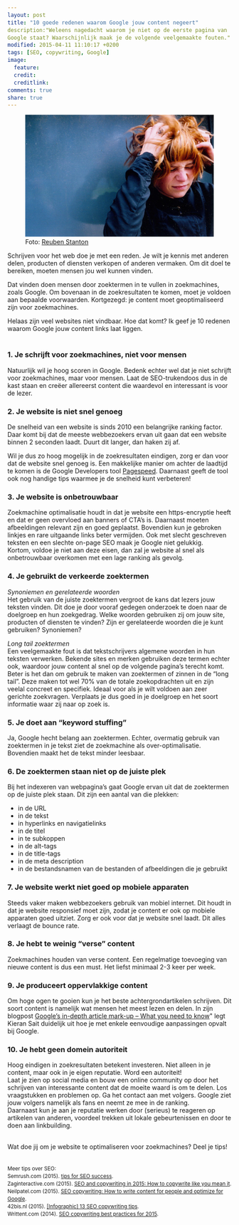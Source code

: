 ```yaml
---
layout: post
title: "10 goede redenen waarom Google jouw content negeert"
description:"Weleens nagedacht waarom je niet op de eerste pagina van
Google staat? Waarschijnlijk maak je de volgende veelgemaakte fouten."
modified: 2015-04-11 11:10:17 +0200
tags: [SEO, copywriting, Google]
image:
  feature: 
  credit: 
  creditlink: 
comments: true
share: true
---
```

<figure>
<img src="/images/seo-frustration.jpg" alt="Een lage ranking in Google
leidt tot frustratie.">
<figcaption>Foto: <a href="http://bit.ly/1z5IY2N">Reuben Stanton</a></figcaption>
</figure>


Schrijven voor het web doe je met een reden. Je wilt je kennis met
anderen delen, producten of diensten verkopen of anderen vermaken.
Om dit doel te bereiken, moeten mensen jou wel kunnen vinden.

Dat vinden doen mensen door zoektermen in te vullen in zoekmachines,
zoals Google. Om bovenaan in de zoekresultaten te komen, moet je voldoen aan
bepaalde voorwaarden. Kortgezegd: je content moet geoptimaliseerd zijn voor
zoekmachines.

Helaas zijn veel websites niet vindbaar. Hoe dat komt? Ik geef je 10 redenen
waarom Google jouw content links laat liggen.
<br><br>


<h3>1. Je schrijft voor zoekmachines, niet voor mensen</h3>
Natuurlijk wil je hoog scoren in Google. Bedenk echter wel dat je niet schrijft voor zoekmachines, maar voor mensen. Laat de SEO-trukendoos dus in de kast staan en  creëer allereerst content die waardevol en interessant is voor de lezer. 


<h3>2. Je website is niet snel genoeg</h3>
De snelheid van een website is sinds 2010 een belangrijke ranking factor. Daar komt bij dat de meeste webbezoekers ervan uit gaan dat een website binnen 2 seconden laadt. Duurt dit langer, dan haken zij af. 

Wil je dus zo hoog mogelijk in de zoekresultaten eindigen, zorg er dan
voor dat de website snel genoeg is. Een makkelijke manier om achter de
laadtijd te komen is de Google Developers tool <a href="https://developers.google.com/speed/pagespeed/insights/">Pagespeed</a>. Daarnaast geeft de tool ook nog handige tips waarmee je de snelheid kunt verbeteren!

<h3>3. Je website is onbetrouwbaar</h3>
Zoekmachine optimalisatie houdt in dat je website een https-encryptie heeft en dat er geen overvloed aan banners of CTA’s is. Daarnaast moeten afbeeldingen relevant zijn en goed geplaatst. Bovendien kun je gebroken linkjes en rare uitgaande links beter vermijden. Ook met slecht geschreven teksten en een slechte on-page SEO maak je Google niet gelukkig.<br>
Kortom, voldoe je niet aan deze eisen, dan zal je website al snel als onbetrouwbaar overkomen met een lage ranking als gevolg. 

<h3>4. Je gebruikt de verkeerde zoektermen</h3>

<em>Synoniemen en gerelateerde woorden</em><br>
Het gebruik van de juiste zoektermen vergroot de kans dat lezers jouw teksten vinden. Dit doe je door vooraf gedegen onderzoek te doen naar de doelgroep en hun zoekgedrag. Welke woorden gebruiken zij om jouw site, producten of diensten te vinden? Zijn er gerelateerde woorden die je kunt gebruiken? Synoniemen?

<em>Long tail zoektermen</em><br>
Een veelgemaakte fout is dat tekstschrijvers algemene woorden in hun teksten verwerken. Bekende sites en merken gebruiken deze termen echter ook, waardoor jouw content al snel op de volgende pagina’s terecht komt.  
Beter is het dan om gebruik te maken van zoektermen of zinnen in de “long tail”. Deze maken tot wel 70% van de totale zoekopdrachten uit en zijn veelal concreet en specifiek. Ideaal voor als je wilt voldoen aan zeer gerichte zoekvragen. Verplaats je dus goed in je doelgroep en het soort informatie waar zij naar op zoek is.

<h3>5. Je doet aan “keyword stuffing”</h3>
Ja, Google hecht belang aan zoektermen. Echter, overmatig gebruik van zoektermen in je tekst ziet de zoekmachine als over-optimalisatie. Bovendien maakt het de tekst minder leesbaar. 

<h3>6. De zoektermen staan niet op de juiste plek</h3>
Bij het indexeren van webpagina’s gaat Google ervan uit dat de zoektermen op de juiste plek staan. Dit zijn een aantal van die plekken:<br>
<ul>
<li>in de URL</li>
<li> in de tekst</li>
<li>in hyperlinks en navigatielinks</li>
<li>in de titel</li>
<li>in te subkoppen</li>
<li>in de alt-tags</li>
<li>in de title-tags</li>
<li>in de meta description</li>
<li>in de bestandsnamen van de bestanden of afbeeldingen die je gebruikt</li>
</ul>

<h3>7. Je website werkt niet goed op mobiele apparaten</h3>
Steeds vaker maken webbezoekers gebruik van mobiel internet. Dit houdt
in dat je website responsief moet zijn, zodat je content er ook op
mobiele apparaten goed uitziet. Zorg er ook voor dat je website snel
laadt. Dit alles verlaagt de bounce rate.

<h3>8. Je hebt te weinig “verse” content</h3>
Zoekmachines houden van verse content. Een regelmatige toevoeging van nieuwe content is dus een must. Het liefst minimaal 2-3 keer per week.

<h3>9. Je produceert oppervlakkige content</h3>
Om hoge ogen te gooien kun je het beste achtergrondartikelen
schrijven. Dit soort content is namelijk wat mensen het meest
lezen en delen. 
In zijn blogpost <a href="http://www.koozai.com/blog/content-marketing-seo/googles-in-depth-article-markup/">  Google’s in-depth article mark-up – What you need to
know</a>" legt Kieran Sait duidelijk uit 
hoe je met enkele eenvoudige aanpassingen opvalt bij Google.

<h3>10. Je hebt geen domein autoriteit</h3>
Hoog eindigen in zoekresultaten betekent investeren. Niet alleen in je content, maar ook in je eigen reputatie. Word een autoriteit!<br>
Laat je zien op social media en bouw een online community op door het schrijven van interessante content dat de moeite waard is om te delen. Los vraagstukken en problemen op. Ga het contact aan met volgers. Google ziet jouw volgers namelijk als fans en neemt ze mee in de ranking.<br>
Daarnaast kun je aan je reputatie werken door (serieus) te reageren op artikelen van anderen, voordeel trekken uit lokale gebeurtenissen en door te doen aan linkbuilding. 
<br><br>

Wat doe jij om je website te optimaliseren voor zoekmachines? Deel je tips!
<br><br>

<small>Meer tips over SEO:<br>
Semrush.com (2015). <a
href="http://www.semrush.com/blog/copywriting-tips-seo-success-semrushchat/Copywriting">
tips for SEO success</a>.<br>
Zaginteractive.com (2015). <a href="http://www.zaginteractive.com/about/blog/blog-post/the-z-drive/2015/01/28/seo-and-copywriting-in-2015-how-to-copywrite-like-you-mean-it">SEO and copywriting in 2015: How to
copywrite like you mean it</a>.<br>
Neilpatel.com (2015). <a href="http://neilpatel.com/2015/02/10/seo-copywriting-how-to-write-content-for-people-and-optimize-for-google-2/">SEO copywriting: How to write content for people
and optimize for Google</a>.<br>
42bis.nl (2015). <a href="http://www.42bis.nl/2015/01/infographic-13-seo-copywriting-tips-2/">[Infographic] 13 SEO copywriting tips</a>.<br>
Writtent.com (2014). <a href="http://writtent.com/blog/seo-copywriting-best-practices-2015/"> SEO copywriting best practices for 2015</a>.
